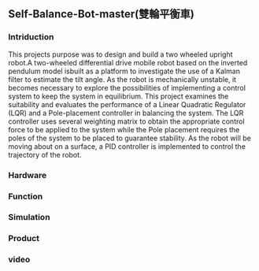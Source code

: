 ## Self-Balance-Bot-master(雙輪平衡車)
  
### Intriduction
This projects purpose was to design and build a two wheeled upright robot.A two-wheeled
differential drive mobile robot based on the inverted pendulum model isbuilt as a platform
to investigate the use of a Kalman filter to estimate the tilt angle. As the robot is
mechanically unstable, it becomes necessary to explore the possibilities of
implementing a control system to keep the system in equilibrium.
  This project examines the suitability and evaluates the performance of a Linear Quadratic
Regulator (LQR) and a Pole-placement controller in balancing the system. The LQR controller
uses several weighting matrix to obtain the appropriate control force to be applied to the
system while the Pole placement requires the poles of the system to be placed to guarantee
stability. As the robot will be moving about on a surface, a PID controller is implemented to
control the trajectory of the robot.
### Hardware
### Function
### Simulation
### Product
### video  
